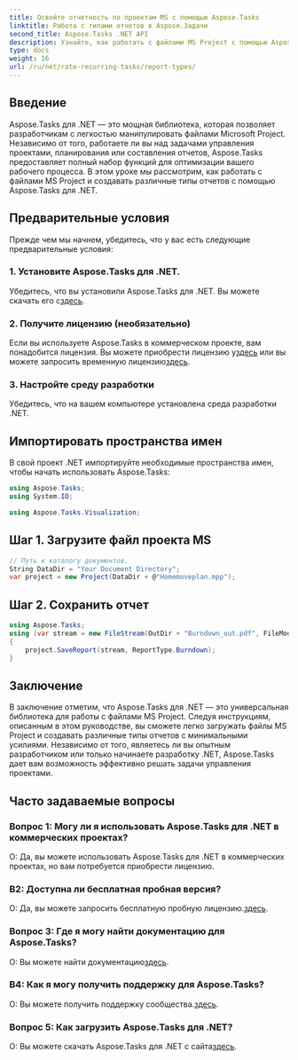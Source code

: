 ```yaml
---
title: Освойте отчетность по проектам MS с помощью Aspose.Tasks
linktitle: Работа с типами отчетов в Aspose.Задачи
second_title: Aspose.Tasks .NET API
description: Узнайте, как работать с файлами MS Project с помощью Aspose.Tasks для .NET. Легко создавайте различные типы отчетов.
type: docs
weight: 16
url: /ru/net/rate-recurring-tasks/report-types/
---
```

## Введение
Aspose.Tasks для .NET — это мощная библиотека, которая позволяет разработчикам с легкостью манипулировать файлами Microsoft Project. Независимо от того, работаете ли вы над задачами управления проектами, планирования или составления отчетов, Aspose.Tasks предоставляет полный набор функций для оптимизации вашего рабочего процесса. В этом уроке мы рассмотрим, как работать с файлами MS Project и создавать различные типы отчетов с помощью Aspose.Tasks для .NET.
## Предварительные условия
Прежде чем мы начнем, убедитесь, что у вас есть следующие предварительные условия:
### 1. Установите Aspose.Tasks для .NET.
Убедитесь, что вы установили Aspose.Tasks для .NET. Вы можете скачать его с[здесь](https://releases.aspose.com/tasks/net/).
### 2. Получите лицензию (необязательно)
 Если вы используете Aspose.Tasks в коммерческом проекте, вам понадобится лицензия. Вы можете приобрести лицензию у[здесь](https://purchase.aspose.com/buy) или вы можете запросить временную лицензию[здесь](https://purchase.aspose.com/temporary-license/).
### 3. Настройте среду разработки
Убедитесь, что на вашем компьютере установлена среда разработки .NET.

## Импортировать пространства имен
В свой проект .NET импортируйте необходимые пространства имен, чтобы начать использовать Aspose.Tasks:
```csharp
using Aspose.Tasks;
using System.IO;

using Aspose.Tasks.Visualization;
```

## Шаг 1. Загрузите файл проекта MS
```csharp
// Путь к каталогу документов.
String DataDir = "Your Document Directory";
var project = new Project(DataDir + @"Homemoveplan.mpp");
```
## Шаг 2. Сохранить отчет
```csharp
using Aspose.Tasks;
using (var stream = new FileStream(OutDir + "Burndown_out.pdf", FileMode.Create))
{
    project.SaveReport(stream, ReportType.Burndown);
}
```

## Заключение
В заключение отметим, что Aspose.Tasks для .NET — это универсальная библиотека для работы с файлами MS Project. Следуя инструкциям, описанным в этом руководстве, вы сможете легко загружать файлы MS Project и создавать различные типы отчетов с минимальными усилиями. Независимо от того, являетесь ли вы опытным разработчиком или только начинаете разработку .NET, Aspose.Tasks дает вам возможность эффективно решать задачи управления проектами.
## Часто задаваемые вопросы
### Вопрос 1: Могу ли я использовать Aspose.Tasks для .NET в коммерческих проектах?
О: Да, вы можете использовать Aspose.Tasks для .NET в коммерческих проектах, но вам потребуется приобрести лицензию.
### В2: Доступна ли бесплатная пробная версия?
 О: Да, вы можете запросить бесплатную пробную лицензию.[здесь](https://releases.aspose.com/tasks/net/).
### Вопрос 3: Где я могу найти документацию для Aspose.Tasks?
 О: Вы можете найти документацию[здесь](https://reference.aspose.com/tasks/net/).
### В4: Как я могу получить поддержку для Aspose.Tasks?
 О: Вы можете получить поддержку сообщества.[здесь](https://forum.aspose.com/c/tasks/15).
### Вопрос 5: Как загрузить Aspose.Tasks для .NET?
 О: Вы можете скачать Aspose.Tasks для .NET с сайта[здесь](https://releases.aspose.com/tasks/net/).
